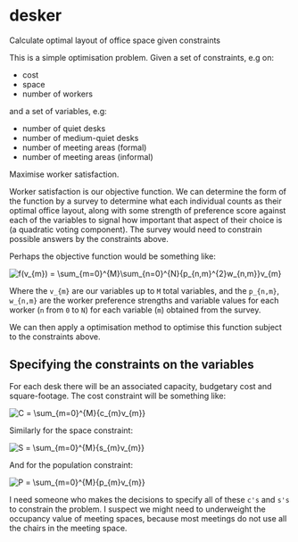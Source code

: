 # desker
Calculate optimal layout of office space given constraints


This is a simple optimisation problem. Given a set of constraints, e.g on:
   * cost
   * space
   * number of workers

and a set of variables, e.g:
   * number of quiet desks
   * number of medium-quiet desks
   * number of meeting areas (formal)
   * number of meeting areas (informal)

Maximise worker satisfaction.

Worker satisfaction is our objective function. We can determine the form of the
function by a survey to determine what each individual counts as their optimal
office layout, along with some strength of preference score against each of the
variables to signal how important that aspect of their choice is (a quadratic
voting component). The survey would need to constrain possible answers by the
constraints above.

 Perhaps the objective function would be something like:

<img src="https://latex.codecogs.com/gif.latex?f(v_{m})&space;=&space;\sum_{m=0}^{M}\sum_{n=0}^{N}{p_{n,m}^{2}w_{n,m}}v_{m}" title="f(v_{m}) = \sum_{m=0}^{M}\sum_{n=0}^{N}{p_{n,m}^{2}w_{n,m}}v_{m}" >

Where the `v_{m}` are our variables up to `M` total variables, and the `p_{n,m}`,
`w_{n,m}` are the worker preference strengths and variable values for each
worker (`n` from `0` to `N`) for each variable (`m`) obtained from the survey.

 We can then apply a optimisation method to optimise this function subject to
the constraints above.

## Specifying the constraints on the variables

For each desk there will be an associated capacity, budgetary cost and square-footage. The cost constraint will be something like:

<img src="https://latex.codecogs.com/gif.latex?C&space;=&space;\sum_{m=0}^{M}{c_{m}v_{m}}" title="C = \sum_{m=0}^{M}{c_{m}v_{m}}" >

Similarly for the space constraint:

<img src="https://latex.codecogs.com/gif.latex?S&space;=&space;\sum_{m=0}^{M}{s_{m}v_{m}}" title="S = \sum_{m=0}^{M}{s_{m}v_{m}}" >

And for the population constraint:

<img src="https://latex.codecogs.com/gif.latex?P&space;=&space;\sum_{m=0}^{M}{p_{m}v_{m}}" title="P = \sum_{m=0}^{M}{p_{m}v_{m}}" >

I need someone who makes the decisions to specify all of these `c's` and `s's`
to constrain the problem. I suspect we might need to underweight the occupancy
value of meeting spaces, because most meetings do not use all the chairs in the
meeting space.


